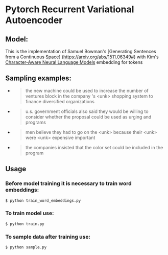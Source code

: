 # Pytorch Recurrent Variational Autoencoder 

## Model:
This is the implementation of Samuel Bowman's [Generating Sentences from a Continuous Space] (https://arxiv.org/abs/1511.06349#)
with Kim's [Character-Aware Neural Language Models](https://arxiv.org/abs/1508.06615) embedding for tokens

## Sampling examples:
- > the new machine could be used to increase the number of ventures block in the company 's \<unk> shopping system to finance diversified organizations

- > u.s. government officials also said they would be willing to consider whether the proposal could be used as urging and programs

- > men believe they had to go on the \<unk> because their \<unk> were \<unk> expensive important

- > the companies insisted that the color set could be included in the program

## Usage
### Before model training it is necessary to train word embeddings:
```
$ python train_word_embeddings.py
```

### To train model use:
```
$ python train.py
```

### To sample data after training use:
```
$ python sample.py
```


